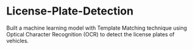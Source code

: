 # License-Plate-Detection
Built a machine learning model with Template Matching technique using Optical Character Recognition (OCR) to detect the license plates of vehicles. 

